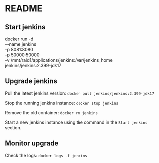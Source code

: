 # README #

## Start jenkins
docker run -d \
    --name jenkins \
    -p 8081:8080 \
    -p 50000:50000 \
    -v /mnt/raid1/applications/jenkins:/var/jenkins_home \
    jenkins/jenkins:2.399-jdk17

## Upgrade jenkins

Pull the latest jenkins version:
`docker pull jenkins/jenkins:2.399-jdk17`

Stop the running jenkins instance:
`docker stop jenkins`

Remove the old container:
`docker rm jenkins`

Start a new jenkins instance using the command in the `Start jenkins` section.

## Monitor upgrade

Check the logs:
`docker logs -f jenkins`